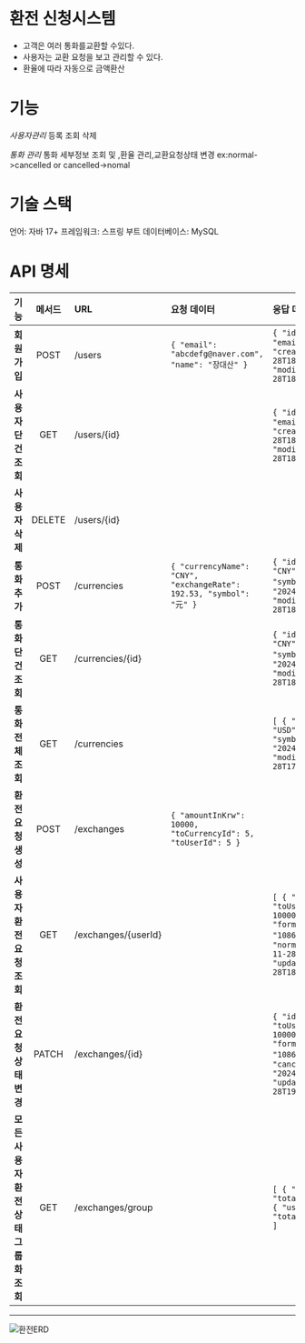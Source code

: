 # 환전 신청시스템
- 고객은 여러 통화를교환할 수있다.
- 사용자는 교환 요청을 보고 관리할 수 있다.
- 환율에 따라 자동으로 금액환산
  
# 기능
*사용자관리*
등록 조회 삭제

*통화 관리*
통화 세부정보 조회 및 ,환율 관리,교환요청상태 변경 ex:normal->cancelled or cancelled->nomal

# 기술 스택
언어: 자바 17+
프레임워크: 스프링 부트
데이터베이스: MySQL

#  API 명세

| 기능                                              | 메서드  | URL                         | 요청 데이터                                                                                             | 응답 데이터                                                                                                                                                                                                                  | 상태 코드                            | 비고                                                                                                                   |
|:-------------------------------------------------|:------:|:---------------------------|:-------------------------------------------------------------------------------------------------------|:----------------------------------------------------------------------------------------------------------------------------------------------------------------------------------------------------------------------------|:------------------------------------|:---------------------------------------------------------------------------------------------------------------------|
| **회원가입**                                      | POST   | /users                     | `{ "email": "abcdefg@naver.com", "name": "장대산" }`                                                  | `{ "id": 1, "name": "장대산", "email": "abcdefg@naver.com", "createdAt": "2024-11-28T18:20:13.3778169", "modifiedAt": "2024-11-28T18:20:13.3778169" }`                                  | 201 Created<br>400 Bad Request       | - 성공 시 201 반환<br>- 실패 시 400 반환                                                                                       |
| **사용자 단건 조회**                              | GET    | /users/{id}                |                                                                                                        | `{ "id": 1, "name": "장대산", "email": "abcdefg@naver.com", "createdAt": "2024-11-28T18:20:13.3778169", "modifiedAt": "2024-11-28T18:20:13.3778169" }`                                  | 200 OK<br>400 Bad Request             | - 성공 시 200 반환<br>- 실패 시 400 반환                                                                                       |
| **사용자 삭제**                                   | DELETE | /users/{id}                |                                                                                                        |                                                                                                                                                                                                                            | 200 OK<br>400 Bad Request             | - 성공 시 200 반환<br>- 실패 시 400 반환                                                                                       |
| **통화 추가**                                     | POST   | /currencies                | `{ "currencyName": "CNY", "exchangeRate": 192.53, "symbol": "元" }`                                   | `{ "id": 5, "currencyName": "CNY", "exchangeRate": 192.53, "symbol": "元", "createdAt": "2024-11-28T18:58:58.0759391", "modifiedAt": "2024-11-28T18:58:58.0759391" }`                   | 201 Created<br>400 Bad Request       | - 성공 시 201 반환<br>- 실패 시 400 반환                                                                                       |
| **통화 단건 조회**                                | GET    | /currencies/{id}           |                                                                                                        | `{ "id": 5, "currencyName": "CNY", "exchangeRate": 192.53, "symbol": "元", "createdAt": "2024-11-28T18:58:58.075939", "modifiedAt": "2024-11-28T18:58:58.075939" }`                    | 200 OK<br>400 Bad Request             | - 성공 시 200 반환<br>- 실패 시 400 반환                                                                                       |
| **통화 전체 조회**                                | GET    | /currencies                |                                                                                                        | `[ { "id": 1, "currencyName": "USD", "exchangeRate": 900, "symbol": "$", "createdAt": "2024-11-28T17:12:36.004116", "modifiedAt": "2024-11-28T17:12:36.004116" }, ... ]`                | 200 OK                                | - 데이터 없을 시 빈 배열 반환                                                                                               |
| **환전 요청 생성**                               | POST   | /exchanges                 | `{ "amountInKrw": 10000, "toCurrencyId": 5, "toUserId": 5 }`                                          |                                                                                                                                                                                                                            | 200 OK<br>400 Bad Request             | - 성공 시 200 반환<br>- 실패 시 400 반환                                                                                       |
| **사용자 환전 요청 조회**                         | GET    | /exchanges/{userId}        |                                                                                                        | `[ { "id": 6, "toCurrencyId": 2, "toUserId": 5, "amountInKrw": 10000.00, "formattedAmountAfterExchange": "1086.96円", "status": "normal", "createdAt": "2024-11-28T18:54:59.468681", "updatedAt": "2024-11-28T18:54:59.468681" } ]` | 200 OK<br>400 Bad Request             | - 성공 시 200 반환<br>- 실패 시 400 반환                                                                                       |
| **환전 요청 상태 변경**                         | PATCH  | /exchanges/{id}            |                                                                                                        | `{ "id": 7, "toCurrencyId": 2, "toUserId": 5, "amountInKrw": 10000.00, "formattedAmountAfterExchange": "1086.96円", "status": "cancelled", "createdAt": "2024-11-28T18:55:00.284697", "updatedAt": "2024-11-28T19:01:12.556406" }` | 200 OK<br>400 Bad Request             | - `status`가 `cancelled`이면 `normal`로 변경, 반대의 경우도 동일                                                                 |
| **모든 사용자 환전 상태 그룹화 조회**            | GET    | /exchanges/group           |                                                                                                        | `[ { "userId": 4, "count": 5, "totalAmountInKrw": 50000.00 }, { "userId": 5, "count": 3, "totalAmountInKrw": 30000.00 } ]`                                                              | 200 OK<br>400 Bad Request             | - 성공 시 200 반환<br>- 실패 시 400 반환                                                                                       |

---
![환전ERD](https://github.com/user-attachments/assets/b8cd5e12-5407-4989-b46c-0094177ac536)
